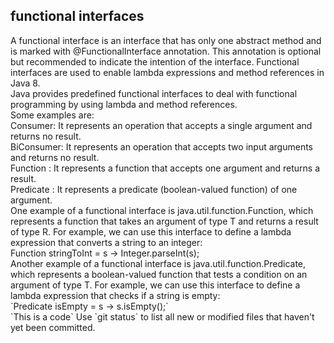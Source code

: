 ## functional interfaces

<div>
<div>
A functional interface is an interface that has only one abstract method and is marked with @FunctionalInterface annotation. This annotation is optional but recommended to indicate the intention of the interface. 
Functional interfaces are used to enable lambda expressions and method references in Java 8.
</div>
<div>
Java provides predefined functional interfaces to deal with functional programming by using lambda and method references.  <br>
Some examples are: <br>
Consumer<T>: It represents an operation that accepts a single argument and returns no result. <br>
BiConsumer<T,U>: It represents an operation that accepts two input arguments and returns no result. <br>
Function <T,R>: It represents a function that accepts one argument and returns a result. <br>
Predicate <T>: It represents a predicate (boolean-valued function) of one argument. <br>
</div>

<div>
One example of a functional interface is java.util.function.Function<T, R>, which represents a function that takes an argument of type T and returns a result of type R. For example, we can use this interface to define a lambda expression that converts a string to an integer:<br>
Function<String, Integer> stringToInt = s -> Integer.parseInt(s);
</div>

<div>
Another example of a functional interface is java.util.function.Predicate<T>, which represents a boolean-valued function that tests a condition on an argument of type T. For example, we can use this interface to define a lambda expression that checks if a string is empty:<br>
`Predicate<String> isEmpty = s -> s.isEmpty();`
</div>
</div>
`This is a code`
Use `git status` to list all new or modified files that haven't yet been committed.